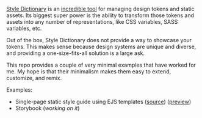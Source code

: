 [Style Dictionary](https://amzn.github.io/style-dictionary) is an [incredible tool](https://amzn.github.io/style-dictionary/#/README?id=watch-the-demo-on-youtube) for managing design tokens and static assets. Its biggest super power is the ability to transform those tokens and assets into any number of representations, like CSS variables, SASS variables, etc.

Out of the box, Style Dictionary does not provide a way to showcase your tokens. This makes sense because design systems are unique and diverse, and providing a one-size-fits-all solution is a large ask.

This repo provides a couple of very minimal examples that have worked for me. My hope is that their minimalism makes them easy to extend, customize, and remix.

Examples:

- Single-page static style guide using EJS templates ([source](https://github.com/jbarreiros/style-dictionary-style-guide/tree/main/examples/ejs)) ([preview](https://jbarreiros.github.io/style-dictionary-style-guide/ejs/))
- Storybook (_working on it_)
